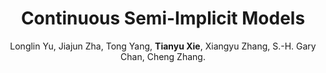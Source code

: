 ---
title: "Continuous Semi-Implicit Models"
collection: publications
permalink: /publication/2025_ICML_Cosim
author: Longlin Yu, Jiajun Zha, Tong Yang, <strong>Tianyu Xie</strong>, Xiangyu Zhang, S.-H. Gary Chan, Cheng Zhang.
conf: 'International Conference on Machine Learning (ICML)'
year: 2025
paperurl: https://arxiv.org/abs/2506.06778
codeurl: https://github.com/longinYu/CoSIM
additional: true
---